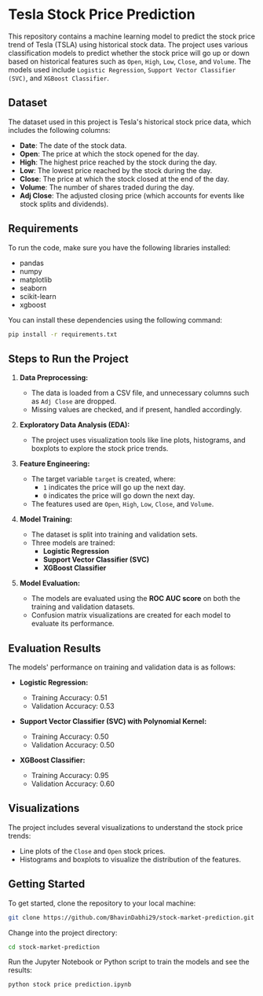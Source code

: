 # Tesla Stock Price Prediction

This repository contains a machine learning model to predict the stock price trend of Tesla (TSLA) using historical stock data. The project uses various classification models to predict whether the stock price will go up or down based on historical features such as `Open`, `High`, `Low`, `Close`, and `Volume`. The models used include `Logistic Regression`, `Support Vector Classifier (SVC)`, and `XGBoost Classifier`.

## Dataset

The dataset used in this project is Tesla's historical stock price data, which includes the following columns:

- **Date**: The date of the stock data.
- **Open**: The price at which the stock opened for the day.
- **High**: The highest price reached by the stock during the day.
- **Low**: The lowest price reached by the stock during the day.
- **Close**: The price at which the stock closed at the end of the day.
- **Volume**: The number of shares traded during the day.
- **Adj Close**: The adjusted closing price (which accounts for events like stock splits and dividends).

## Requirements

To run the code, make sure you have the following libraries installed:

- pandas
- numpy
- matplotlib
- seaborn
- scikit-learn
- xgboost

You can install these dependencies using the following command:

```bash
pip install -r requirements.txt
```

## Steps to Run the Project

1. **Data Preprocessing:**
   - The data is loaded from a CSV file, and unnecessary columns such as `Adj Close` are dropped.
   - Missing values are checked, and if present, handled accordingly.
   
2. **Exploratory Data Analysis (EDA):**
   - The project uses visualization tools like line plots, histograms, and boxplots to explore the stock price trends.
   
3. **Feature Engineering:**
   - The target variable `target` is created, where:
     - `1` indicates the price will go up the next day.
     - `0` indicates the price will go down the next day.
   - The features used are `Open`, `High`, `Low`, `Close`, and `Volume`.
   
4. **Model Training:**
   - The dataset is split into training and validation sets.
   - Three models are trained:
     - **Logistic Regression**
     - **Support Vector Classifier (SVC)**
     - **XGBoost Classifier**
   
5. **Model Evaluation:**
   - The models are evaluated using the **ROC AUC score** on both the training and validation datasets.
   - Confusion matrix visualizations are created for each model to evaluate its performance.

## Evaluation Results

The models' performance on training and validation data is as follows:

- **Logistic Regression:**
  - Training Accuracy: 0.51
  - Validation Accuracy: 0.53

- **Support Vector Classifier (SVC) with Polynomial Kernel:**
  - Training Accuracy: 0.50
  - Validation Accuracy: 0.50

- **XGBoost Classifier:**
  - Training Accuracy: 0.95
  - Validation Accuracy: 0.60

## Visualizations

The project includes several visualizations to understand the stock price trends:

- Line plots of the `Close` and `Open` stock prices.
- Histograms and boxplots to visualize the distribution of the features.

## Getting Started

To get started, clone the repository to your local machine:

```bash
git clone https://github.com/BhavinDabhi29/stock-market-prediction.git
```

Change into the project directory:

```bash
cd stock-market-prediction
```

Run the Jupyter Notebook or Python script to train the models and see the results:

```bash
python stock price prediction.ipynb
```
